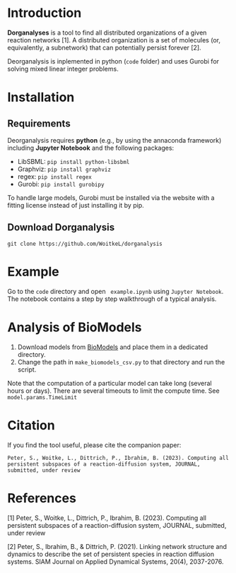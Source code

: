 # Introduction

**Dorganalyses** is a tool to find all distributed organizations of a given reaction networks [1]. A distributed organization is a 
set of molecules (or, equivalently, a subnetwork) that can potentially persist forever [2]. 

Deorganalysis is inplemented in python (`code` folder) and uses Gurobi for solving mixed linear integer problems.  

# Installation

## Requirements
Deorganalysis requires **python** (e.g., by using the annaconda framework) including **Jupyter Notebook** and the following packages: 
- LibSBML: `pip install python-libsbml`
- Graphviz: `pip install graphviz`
- regex: `pip install regex`
- Gurobi: `pip install gurobipy`

To handle large models, Gurobi must be installed via the website with a fitting license instead of just installing it by pip.

## Download Dorganalysis


`git clone https://github.com/WoitkeL/dorganalysis`




# Example

Go to the `code` directory and open ` example.ipynb` using `Jupyter Notebook`.  The notebook contains a step by step walkthrough of a typical analysis.

# Analysis of BioModels

1. Download models from [BioModels](https://www.ebi.ac.uk/biomodels/) and place them in a dedicated directory.
1. Change the path in `make_biomodels_csv.py` to that directory and run the script.

Note that the computation of a particular model can take long (several hours or days). There are several timeouts to limit the compute time. See `model.params.TimeLimit`

# Citation
If you find the tool useful, please cite the companion paper:

```
Peter, S., Woitke, L., Dittrich, P., Ibrahim, B. (2023). Computing all persistent subspaces of a reaction-diffusion system, JOURNAL, submitted, under review
```


# References

[1] Peter, S., Woitke, L., Dittrich, P., Ibrahim, B. (2023). Computing all persistent subspaces of a reaction-diffusion system, JOURNAL, submitted, under review

[2] Peter, S., Ibrahim, B., & Dittrich, P. (2021). Linking network structure and dynamics to describe the set of persistent species in reaction diffusion systems. SIAM Journal on Applied Dynamical Systems, 20(4), 2037-2076.

